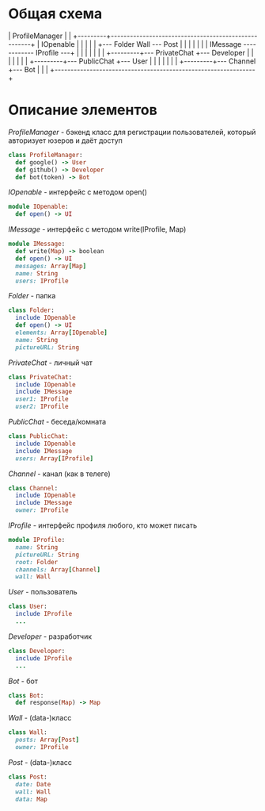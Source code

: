 # Общая схема

|   ProfileManager
|         |
+---------+-----------------------------------------------------+
|  IOpenable                                                    |
|    |                                                          |
|    +--- Folder                    Wall --- Post               |
|    |                               |                          |
|    |      IMessage ------------ IProfile ---+                 |
|    |         |                              |                 |
|    +---------+--- PrivateChat               +--- Developer    |
|    |         |                              |                 |
|    +---------+--- PublicChat                +--- User         |
|    |         |                              |                 |
|    +---------+--- Channel                   +--- Bot          |
|                                                               |
+---------------------------------------------------------------+

# Описание элементов

*ProfileManager*  - бэкенд класс для регистрации пользователей, который авторизует юзеров и даёт доступ
```ruby
class ProfileManager:
  def google() -> User
  def github() -> Developer
  def bot(token) -> Bot
```

*IOpenable*  - интерфейс с методом open()
```ruby
module IOpenable:
  def open() -> UI
```
*IMessage*  - интерфейс с методом write(IProfile, Map)
```ruby
module IMessage:
  def write(Map) -> boolean
  def open() -> UI
  messages: Array[Map]
  name: String
  users: IProfile
```

*Folder*  - папка
```ruby
class Folder:
  include IOpenable
  def open() -> UI
  elements: Array[IOpenable]
  name: String
  pictureURL: String
```
*PrivateChat*  - личный чат
```ruby
class PrivateChat:
  include IOpenable
  include IMessage
  user1: IProfile
  user2: IProfile
```
*PublicChat*  - беседа/комната
```ruby
class PublicChat:
  include IOpenable
  include IMessage
  users: Array[IProfile]
```
*Channel*  - канал (как в телеге)
```ruby
class Channel:
  include IOpenable
  include IMessage
  owner: IProfile
```

*IProfile*  - интерфейс профиля любого, кто может писать
```ruby
module IProfile:
  name: String
  pictureURL: String
  root: Folder
  channels: Array[Channel]
  wall: Wall
```

*User*  - пользователь
```ruby
class User:
  include IProfile
  ...
```
*Developer*  - разработчик
```ruby
class Developer:
  include IProfile
  ...
```
*Bot*  - бот
```ruby
class Bot:
  def response(Map) -> Map
```

*Wall*  - (data-)класс
```ruby
class Wall:
  posts: Array[Post]
  owner: IProfile
```
*Post*  - (data-)класс
```ruby
class Post:
  date: Date
  wall: Wall
  data: Map
```
